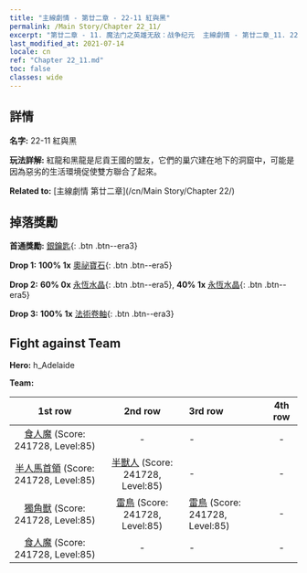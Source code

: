 ```yaml
---
title: "主線劇情 - 第廿二章 - 22-11 紅與黑"
permalink: /Main Story/Chapter 22_11/
excerpt: "第廿二章 - 11. 魔法门之英雄无敌：战争纪元  主線劇情 - 第廿二章_11. 22-11 紅與黑"
last_modified_at: 2021-07-14
locale: cn
ref: "Chapter 22_11.md"
toc: false
classes: wide
---
```


## 詳情

 **名字:** 22-11 紅與黑

 **玩法詳解:** 紅龍和黑龍是尼貢王國的盟友，它們的巢穴建在地下的洞窟中，可能是因為惡劣的生活環境促使雙方聯合了起來。

 **Related to:** [主線劇情 第廿二章](/cn/Main Story/Chapter 22/)

## 掉落獎勵

 **首通獎勵:** [銀鑰匙](/cn/Items/con_693/){: .btn .btn--era3}

 **Drop 1:** **100% 1x** [奧祕寶石](/cn/Items/mat_79/){: .btn .btn--era5}

 **Drop 2:** **60% 0x** [永恆水晶](/cn/Items/mat_73/){: .btn .btn--era5}, **40% 1x** [永恆水晶](/cn/Items/mat_73/){: .btn .btn--era5}

 **Drop 3:** **100% 1x** [法術卷軸](/cn/Items/con_694/){: .btn .btn--era3}


## Fight against Team
 **Hero:** h_Adelaide

 **Team:**


  | 1st row | 2nd row | 3rd row | 4th row |
  |:----:|:----:|:----|:----:|
  | [食人魔](/cn/units/Ogre/) (Score: 241728, Level:85)  | - | - | - |
  | [半人馬首領](/cn/units/Centaur/) (Score: 241728, Level:85)  | [半獸人](/cn/units/Orc/) (Score: 241728, Level:85)  | - | - |
  | [獨角獸](/cn/units/Unicorn/) (Score: 241728, Level:85)  | [雷鳥](/cn/units/Roc/) (Score: 241728, Level:85)  | [雷鳥](/cn/units/Roc/) (Score: 241728, Level:85)  | - |
  | [食人魔](/cn/units/Ogre/) (Score: 241728, Level:85)  | - | - | - |


